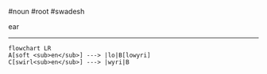 #noun #root #swadesh 

ear
***
```mermaid  
flowchart LR
A[soft <sub>en</sub>] ---> |lo|B[lowyri]
C[swirl<sub>en</sub>] ---> |wyri|B
```
